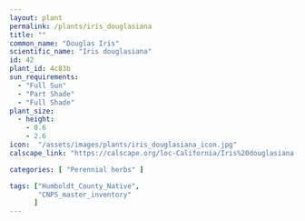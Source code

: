 ```yaml
---
layout: plant                                                              
permalink: /plants/iris_douglasiana
title: ""
common_name: "Douglas Iris"
scientific_name: "Iris douglasiana"
id: 42
plant_id: 4c83b
sun_requirements:
  - "Full Sun"
  - "Part Shade"
  - "Full Shade"
plant_size:
  - height: 
    - 0.6
    - 2.6
icon:  "/assets/images/plants/iris_douglasiana_icon.jpg"
calscape_link: "https://calscape.org/loc-California/Iris%20douglasiana(%20)"

categories: [ "Perennial herbs" ]

tags: ["Humboldt_County_Native",
       "CNPS_master_inventory"
      ]
---
```


